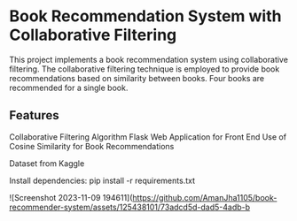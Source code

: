 # Book Recommendation System with Collaborative Filtering

This project implements a book recommendation system using collaborative filtering. The collaborative filtering technique is employed to provide book recommendations based on similarity between books.
Four books are recommended for a single book.

## Features
Collaborative Filtering Algorithm
Flask Web Application for Front End
Use of Cosine Similarity for Book Recommendations

Dataset from Kaggle 

Install dependencies:
pip install -r requirements.txt

![Screenshot 2023-11-09 194611](https://github.com/AmanJha1105/book-recommender-system/assets/125438101/73adcd5d-dad5-4adb-b




